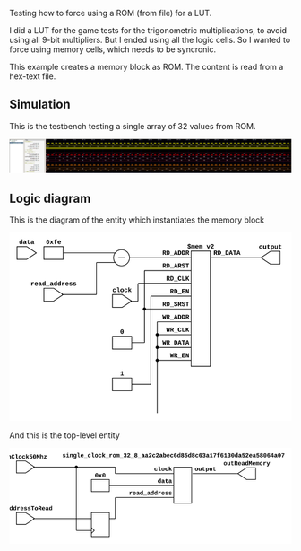 Testing how to force using a ROM (from file) for a LUT.

I did a LUT for the game tests for the trigonometric multiplications, to avoid using all 9-bit multipliers. But I ended using all the logic cells. So I wanted to force using memory cells, which needs to be syncronic.

This example creates a memory block as ROM. The content is read from a hex-text file.

## Simulation
This is the testbench testing a single array of 32 values from ROM.

![simulation](doc/gtkwave_tb_rom_lut.png)

## Logic diagram
This is the diagram of the entity which instantiates the memory block

![diagram](doc/single_clock_rom_diagram.svg)

And this is the top-level entity

![diagram top-level entity](doc/tl_rom_lut_diagram.svg)
